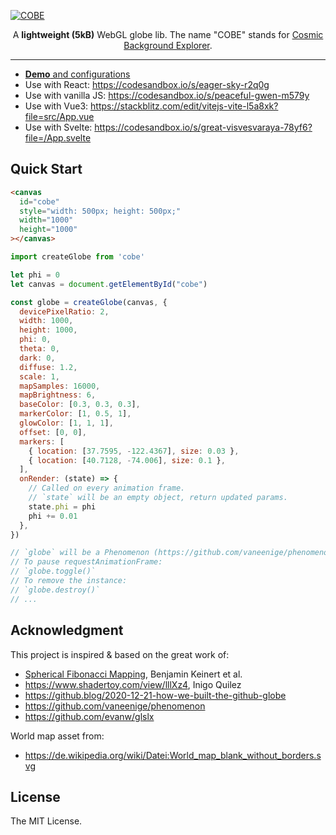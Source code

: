 
[![COBE](card.png)](https://cobe.vercel.app)

<p align="center">A <b>lightweight (5kB)</b> WebGL globe lib. The name "COBE" stands for <a href="https://en.wikipedia.org/wiki/Cosmic_Background_Explorer" target="_blank">Cosmic Background Explorer</a>.</p>

---

- [**Demo** and configurations](https://cobe.vercel.app)
- Use with React: https://codesandbox.io/s/eager-sky-r2q0g
- Use with vanilla JS: https://codesandbox.io/s/peaceful-gwen-m579y
- Use with Vue3: https://stackblitz.com/edit/vitejs-vite-l5a8xk?file=src/App.vue
- Use with Svelte: https://codesandbox.io/s/great-visvesvaraya-78yf6?file=/App.svelte

## Quick Start

```html
<canvas
  id="cobe"
  style="width: 500px; height: 500px;"
  width="1000"
  height="1000"
></canvas>
```

```js
import createGlobe from 'cobe'

let phi = 0
let canvas = document.getElementById("cobe")

const globe = createGlobe(canvas, {
  devicePixelRatio: 2,
  width: 1000,
  height: 1000,
  phi: 0,
  theta: 0,
  dark: 0,
  diffuse: 1.2,
  scale: 1,
  mapSamples: 16000,
  mapBrightness: 6,
  baseColor: [0.3, 0.3, 0.3],
  markerColor: [1, 0.5, 1],
  glowColor: [1, 1, 1],
  offset: [0, 0],
  markers: [
    { location: [37.7595, -122.4367], size: 0.03 },
    { location: [40.7128, -74.006], size: 0.1 },
  ],
  onRender: (state) => {
    // Called on every animation frame.
    // `state` will be an empty object, return updated params.
    state.phi = phi
    phi += 0.01
  },
})

// `globe` will be a Phenomenon (https://github.com/vaneenige/phenomenon) instance.
// To pause requestAnimationFrame:
// `globe.toggle()`
// To remove the instance:
// `globe.destroy()`
// ...
```

## Acknowledgment

This project is inspired & based on the great work of:

- [Spherical Fibonacci Mapping](https://dl.acm.org/doi/10.1145/2816795.2818131), Benjamin Keinert et al.
- https://www.shadertoy.com/view/lllXz4, Inigo Quilez
- https://github.blog/2020-12-21-how-we-built-the-github-globe
- https://github.com/vaneenige/phenomenon
- https://github.com/evanw/glslx

World map asset from:

- https://de.wikipedia.org/wiki/Datei:World_map_blank_without_borders.svg

## License

The MIT License.
